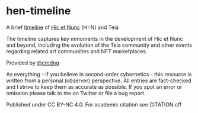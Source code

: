 # hen-timeline
  A brief [timeline](timeline.md) of [Hic et Nunc](https://web.archive.org/web/20211107123525/https://www.hicetnunc.xyz/) (H=N) and Teia 

  The timeline captures key mmoments in the development of Hic et Nunc and  beyond, including the evolution of the Teia community and other events regarding related art communities and NFT marketplaces. 
  
  Provided by [@crcdng](https://twitter.com/crcdng)

  As everything - if you believe in second-order cybernetics - this resource is written from a personal (observer) perspective. All entries are fact-checked and I strive to keep them as accurate as possible. If you spot an error or omission please talk to me on Twitter or file a bug report.

  Published under CC BY-NC 4.0. For academic citation see CITATION.cff

